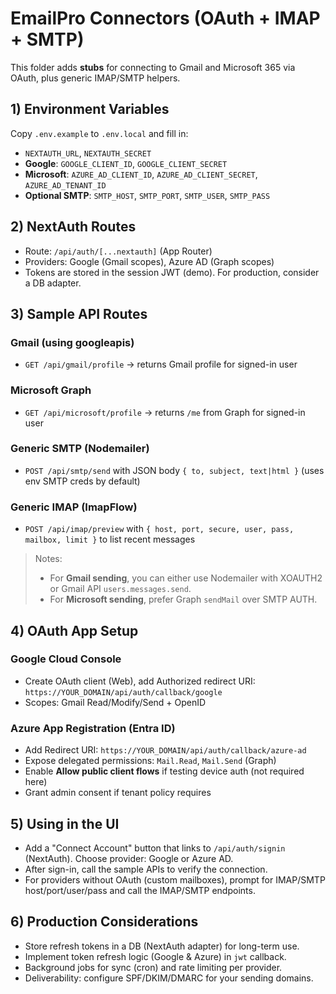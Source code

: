 # EmailPro Connectors (OAuth + IMAP + SMTP)

This folder adds **stubs** for connecting to Gmail and Microsoft 365 via OAuth, plus generic IMAP/SMTP helpers.

## 1) Environment Variables

Copy `.env.example` to `.env.local` and fill in:

- `NEXTAUTH_URL`, `NEXTAUTH_SECRET`
- **Google**: `GOOGLE_CLIENT_ID`, `GOOGLE_CLIENT_SECRET`
- **Microsoft**: `AZURE_AD_CLIENT_ID`, `AZURE_AD_CLIENT_SECRET`, `AZURE_AD_TENANT_ID`
- **Optional SMTP**: `SMTP_HOST`, `SMTP_PORT`, `SMTP_USER`, `SMTP_PASS`

## 2) NextAuth Routes

- Route: `/api/auth/[...nextauth]` (App Router)
- Providers: Google (Gmail scopes), Azure AD (Graph scopes)
- Tokens are stored in the session JWT (demo). For production, consider a DB adapter.

## 3) Sample API Routes

### Gmail (using googleapis)
- `GET /api/gmail/profile` → returns Gmail profile for signed-in user

### Microsoft Graph
- `GET /api/microsoft/profile` → returns `/me` from Graph for signed-in user

### Generic SMTP (Nodemailer)
- `POST /api/smtp/send` with JSON body `{ to, subject, text|html }` (uses env SMTP creds by default)

### Generic IMAP (ImapFlow)
- `POST /api/imap/preview` with `{ host, port, secure, user, pass, mailbox, limit }` to list recent messages

> Notes:
> - For **Gmail sending**, you can either use Nodemailer with XOAUTH2 or Gmail API `users.messages.send`.
> - For **Microsoft sending**, prefer Graph `sendMail` over SMTP AUTH.

## 4) OAuth App Setup

### Google Cloud Console
- Create OAuth client (Web), add Authorized redirect URI: `https://YOUR_DOMAIN/api/auth/callback/google`
- Scopes: Gmail Read/Modify/Send + OpenID

### Azure App Registration (Entra ID)
- Add Redirect URI: `https://YOUR_DOMAIN/api/auth/callback/azure-ad`
- Expose delegated permissions: `Mail.Read`, `Mail.Send` (Graph)
- Enable **Allow public client flows** if testing device auth (not required here)
- Grant admin consent if tenant policy requires

## 5) Using in the UI

- Add a "Connect Account" button that links to `/api/auth/signin` (NextAuth). Choose provider: Google or Azure AD.
- After sign-in, call the sample APIs to verify the connection.
- For providers without OAuth (custom mailboxes), prompt for IMAP/SMTP host/port/user/pass and call the IMAP/SMTP endpoints.

## 6) Production Considerations

- Store refresh tokens in a DB (NextAuth adapter) for long-term use.
- Implement token refresh logic (Google & Azure) in `jwt` callback.
- Background jobs for sync (cron) and rate limiting per provider.
- Deliverability: configure SPF/DKIM/DMARC for your sending domains.
